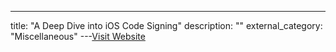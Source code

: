 ---
title: "A Deep Dive into iOS Code Signing"
description: ""
external_category: "Miscellaneous"
---[Visit Website](https://blog.umangis.me/a-deep-dive-into-ios-code-signing/)

